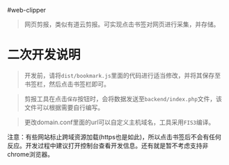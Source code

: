 #web-clipper

> 网页剪报，类似有道云剪报。可实现点击书签对网页进行采集，并存储。


# 二次开发说明

> 开发前，请将`dist/bookmark.js`里面的代码进行适当修改，并将其保存至书签栏，然后点击书签栏即可。

> 剪报工具在点击`保存`按钮时，会将数据发送至`backend/index.php`文件，该文件可以根据需要自行编写。

> 更改domain.conf里面的url可以自定义主机域名，工具采用`FIS3`编译。

注意：有些网站标止跨域资源加载(https也是如此)，所以点击书签后不会有任何反应。开发过程中建议打开控制台查看开发信息。还有就是暂不考虑支持非chrome浏览器。

